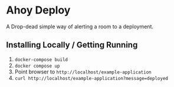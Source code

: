 # Ahoy Deploy

A Drop-dead simple way of alerting a room to a deployment.

## Installing Locally / Getting Running

1. `docker-compose build`
1. `docker compose up`
1. Point browser to `http://localhost/example-application`
1. `curl http://localhost/example-application?message=deployed`

